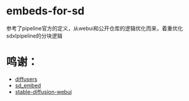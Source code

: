# embeds-for-sd
参考了pipeline官方的定义，从webui和公开仓库的逻辑优化而来，着重优化sdxlpipeline的分块逻辑

# 鸣谢：
- [diffusers](https://github.com/huggingface/diffusers)
- [sd_embed](https://github.com/xhinker/sd_embed)
- [stable-diffusion-webui](https://github.com/AUTOMATIC1111/stable-diffusion-webui)
